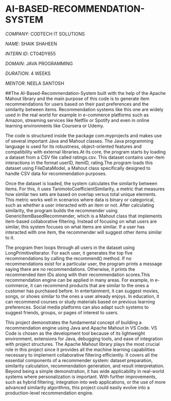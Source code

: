 # AI-BASED-RECOMMENDATION-SYSTEM

*COMPANY*: CODTECH IT SOLUTIONS

*NAME*: SHAIK SHAHEEN

*INTERN ID*: CT04DY655

*DOMAIN*: JAVA PROGRAMMING

*DURATION*: 4 WEEKS

*MENTOR*: NEELA SANTOSH

##The AI-Based-Recommendation-System built with the help of the Apache Mahout library and the main purpose of this code is to generate item recommendations for users based on their past preferences and the similarity between items. Recommendation systems like this one are widely used in the real world for example in e-commerce platforms such as Amazon, streaming services like Netflix or Spotify and even in online learning environments like Coursera or Udemy.

The code is structured inside the package com.myprojects and makes use of several important Java and Mahout classes. The Java programming language is used for its robustness, object-oriented features and compatibility with external libraries.At its core, the program starts by loading a dataset from a CSV file called ratings.csv. This dataset contains user-item interactions in the format userID, itemID, rating.The program loads this dataset using FileDataModel, a Mahout class specifically designed to handle CSV data for recommendation purposes.

Once the dataset is loaded, the system calculates the similarity between items. For this, it uses TanimotoCoefficientSimilarity, a metric that measures how similar two sets are based on overlap versus total unique elements. This metric works well in scenarios where data is binary or categorical, such as whether a user interacted with an item or not. After calculating similarity, the program builds the recommender using GenericItemBasedRecommender, which is a Mahout class that implements item-based collaborative filtering. Instead of focusing on what users are similar, this system focuses on what items are similar. If a user has interacted with one item, the recommender will suggest other items similar to it.

The program then loops through all users in the dataset using LongPrimitiveIterator. For each user, it generates the top five recommendations by calling the recommend() method. If no recommendations exist for a particular user, the program prints a message saying there are no recommendations. Otherwise, it prints the recommended item IDs along with their recommendation scores.This recommendation engine can be applied in many areas. For example, in e-commerce, it can recommend products that are similar to the ones a customer has purchased before.
In entertainment, it can suggest movies, songs, or shows similar to the ones a user already enjoys. In education, it can recommend courses or study materials based on previous learning preferences. Social media platforms can also adapt such systems to suggest friends, groups, or pages of interest to users.

This project demonstrates the fundamental concept of building a recommendation engine using Java and Apache Mahout in VS Code. VS Code is chosen as the development tool because of its lightweight environment, extensions for Java, debugging tools, and ease of integration with project structures. The Apache Mahout library plays the most crucial role in this project since it provides all the machine learning capabilities necessary to implement collaborative filtering efficiently.
It covers all the essential components of a recommender system: dataset preparation, similarity calculation, recommendation generation, and result interpretation. Beyond being a simple demonstration, it has wide applicability in real-world systems where personalization is important. With further improvements, such as hybrid filtering, integration into web applications, or the use of more advanced similarity algorithms, this project could easily evolve into a production-level recommendation engine.


